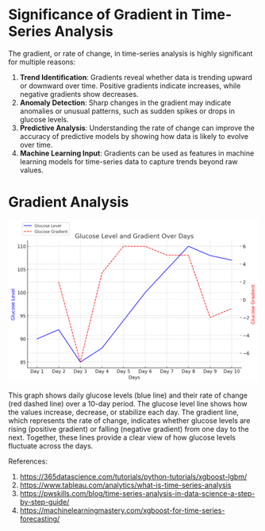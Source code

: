 
# Significance of Gradient in Time-Series Analysis

The gradient, or rate of change, in time-series analysis is highly significant for multiple reasons:
1. **Trend Identification**: Gradients reveal whether data is trending upward or downward over time. 
   Positive gradients indicate increases, while negative gradients show decreases.
2. **Anomaly Detection**: Sharp changes in the gradient may indicate anomalies or unusual patterns, such as 
   sudden spikes or drops in glucose levels.
3. **Predictive Analysis**: Understanding the rate of change can improve the accuracy of predictive models by 
   showing how data is likely to evolve over time.
4. **Machine Learning Input**: Gradients can be used as features in machine learning models for time-series 
   data to capture trends beyond raw values.

# Gradient Analysis

![Glucose Gradient Plot](https://github.com/acp18ab/Gradient-Analysis/blob/main/glucose_gradient_plot_days.jpg?raw=true)

This graph shows daily glucose levels (blue line) and their rate of change (red dashed line) over a 10-day period. The glucose level line shows how the values increase, decrease, or stabilize each day. The gradient line, which represents the rate of change, indicates whether glucose levels are rising (positive gradient) or falling (negative gradient) from one day to the next. Together, these lines provide a clear view of how glucose levels fluctuate across the days.

References:
1. https://365datascience.com/tutorials/python-tutorials/xgboost-lgbm/
2. https://www.tableau.com/analytics/what-is-time-series-analysis
3. https://pwskills.com/blog/time-series-analysis-in-data-science-a-step-by-step-guide/
4. https://machinelearningmastery.com/xgboost-for-time-series-forecasting/
